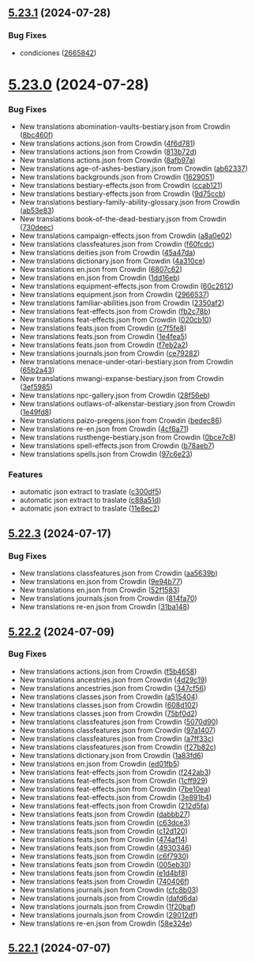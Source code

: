 ## [5.23.1](https://github.com/allnnde/pf2e-esp-translation/compare/v5.23.0...v5.23.1) (2024-07-28)


### Bug Fixes

* condiciones ([2665842](https://github.com/allnnde/pf2e-esp-translation/commit/2665842ecbcbe8289cdcd9d9ba080ed81bc3601c))



# [5.23.0](https://github.com/allnnde/pf2e-esp-translation/compare/v5.22.3...v5.23.0) (2024-07-28)


### Bug Fixes

* New translations abomination-vaults-bestiary.json from Crowdin ([8bc460f](https://github.com/allnnde/pf2e-esp-translation/commit/8bc460faeefb5f34ce98503e29cb3589f28ecf9b))
* New translations actions.json from Crowdin ([4f6d781](https://github.com/allnnde/pf2e-esp-translation/commit/4f6d7815d2443520fd08eeb953bfccbb1b57fe79))
* New translations actions.json from Crowdin ([813b72d](https://github.com/allnnde/pf2e-esp-translation/commit/813b72d16ca610a273d1f7acaed198920e7a5808))
* New translations actions.json from Crowdin ([8afb97a](https://github.com/allnnde/pf2e-esp-translation/commit/8afb97ae7c4c6c01667273bedf68fd5f28af87a4))
* New translations age-of-ashes-bestiary.json from Crowdin ([ab62337](https://github.com/allnnde/pf2e-esp-translation/commit/ab6233779b104c7f22af20642dce58f5990a3245))
* New translations backgrounds.json from Crowdin ([1629051](https://github.com/allnnde/pf2e-esp-translation/commit/162905161026376d233e8d92147d65ebc7d87c65))
* New translations bestiary-effects.json from Crowdin ([ccab121](https://github.com/allnnde/pf2e-esp-translation/commit/ccab1219ae071cd3b5d46a9becf14c3ebc13f49d))
* New translations bestiary-effects.json from Crowdin ([9d75ccb](https://github.com/allnnde/pf2e-esp-translation/commit/9d75ccb1904885389f57ac53b8aee891aa7549ef))
* New translations bestiary-family-ability-glossary.json from Crowdin ([ab53e83](https://github.com/allnnde/pf2e-esp-translation/commit/ab53e83435115152268776b2bb39791f260287d3))
* New translations book-of-the-dead-bestiary.json from Crowdin ([730deec](https://github.com/allnnde/pf2e-esp-translation/commit/730deec8268df3ff15e9e98a9cf432a6ca338380))
* New translations campaign-effects.json from Crowdin ([a8a0e02](https://github.com/allnnde/pf2e-esp-translation/commit/a8a0e020e94fe55a9d151fd44199ab1b4d359338))
* New translations classfeatures.json from Crowdin ([f60fcdc](https://github.com/allnnde/pf2e-esp-translation/commit/f60fcdc235a5395e33edd7ecbcecb060270cdc50))
* New translations deities.json from Crowdin ([45a47da](https://github.com/allnnde/pf2e-esp-translation/commit/45a47dac805d6da2a533ff57f6cd6c9a1ca048e7))
* New translations dictionary.json from Crowdin ([4a310ce](https://github.com/allnnde/pf2e-esp-translation/commit/4a310cefbc5845970ec36fe6c8ce3ad80f50ad4b))
* New translations en.json from Crowdin ([6807c62](https://github.com/allnnde/pf2e-esp-translation/commit/6807c62d0991bbf562ad49ad3782ee3ff58eeb96))
* New translations en.json from Crowdin ([1dd16eb](https://github.com/allnnde/pf2e-esp-translation/commit/1dd16eb7b8c3d957f848c9a56fd31aae35f31f7b))
* New translations equipment-effects.json from Crowdin ([60c2612](https://github.com/allnnde/pf2e-esp-translation/commit/60c2612f2a7de1498028a7c6fa06d3367c2aa8d1))
* New translations equipment.json from Crowdin ([2966537](https://github.com/allnnde/pf2e-esp-translation/commit/2966537332f214918906f33e388fe3f24193514a))
* New translations familiar-abilities.json from Crowdin ([2350af2](https://github.com/allnnde/pf2e-esp-translation/commit/2350af27d60229a06179311fba653cc99c5d083f))
* New translations feat-effects.json from Crowdin ([fb2c78b](https://github.com/allnnde/pf2e-esp-translation/commit/fb2c78beae482dd47d375fc209ed61e040dd8691))
* New translations feat-effects.json from Crowdin ([020cb10](https://github.com/allnnde/pf2e-esp-translation/commit/020cb10597928f2fc32cc09fedd6c91f3395f5cd))
* New translations feats.json from Crowdin ([c7f5fe8](https://github.com/allnnde/pf2e-esp-translation/commit/c7f5fe8be776b311c6c8dd8287f9f0b8982b97c1))
* New translations feats.json from Crowdin ([1e4fea5](https://github.com/allnnde/pf2e-esp-translation/commit/1e4fea559f7bc03b6184a4fbe4eadf5290aa11db))
* New translations feats.json from Crowdin ([f7eb2a2](https://github.com/allnnde/pf2e-esp-translation/commit/f7eb2a2caabf092558e837d59f9ca0f055e5c608))
* New translations journals.json from Crowdin ([ce79282](https://github.com/allnnde/pf2e-esp-translation/commit/ce79282df2c692340c961bc68a5e17cdf3c788a1))
* New translations menace-under-otari-bestiary.json from Crowdin ([65b2a43](https://github.com/allnnde/pf2e-esp-translation/commit/65b2a43cbaf8ae6cbba88aadb5cab399a49675a4))
* New translations mwangi-expanse-bestiary.json from Crowdin ([3ef5985](https://github.com/allnnde/pf2e-esp-translation/commit/3ef5985ee0cc7d633f9796e425a8dee82cdbb7b6))
* New translations npc-gallery.json from Crowdin ([28f56eb](https://github.com/allnnde/pf2e-esp-translation/commit/28f56eb4be1c330012c7840ec60a26258b44ccd5))
* New translations outlaws-of-alkenstar-bestiary.json from Crowdin ([1e49fd8](https://github.com/allnnde/pf2e-esp-translation/commit/1e49fd8c20f665625bd2674715008178fd5bd322))
* New translations paizo-pregens.json from Crowdin ([bedec86](https://github.com/allnnde/pf2e-esp-translation/commit/bedec86ee867b9a3104e0dad0e6ad74f24fd4319))
* New translations re-en.json from Crowdin ([4cf6a71](https://github.com/allnnde/pf2e-esp-translation/commit/4cf6a7152c713ceea9cfcb1e8db447042a266042))
* New translations rusthenge-bestiary.json from Crowdin ([0bce7c8](https://github.com/allnnde/pf2e-esp-translation/commit/0bce7c8bfa67425f66b0653ac37c2b4816de7ffd))
* New translations spell-effects.json from Crowdin ([b78aeb7](https://github.com/allnnde/pf2e-esp-translation/commit/b78aeb7906147bc575530b20e1f9dd76cc3fc888))
* New translations spells.json from Crowdin ([97c6e23](https://github.com/allnnde/pf2e-esp-translation/commit/97c6e239c4d307cbb56ed1e7fe3e20c1567eddf8))


### Features

* automatic json extract to traslate ([c300df5](https://github.com/allnnde/pf2e-esp-translation/commit/c300df5e0d14c5450fa539ea75285131170af052))
* automatic json extract to traslate ([c88a51d](https://github.com/allnnde/pf2e-esp-translation/commit/c88a51d6df40b4634313509f803cbd066ad8fae7))
* automatic json extract to traslate ([11e8ec2](https://github.com/allnnde/pf2e-esp-translation/commit/11e8ec23619a517dec8feef2f0c0e7dca7e3cbe2))



## [5.22.3](https://github.com/allnnde/pf2e-esp-translation/compare/v5.22.2...v5.22.3) (2024-07-17)


### Bug Fixes

* New translations classfeatures.json from Crowdin ([aa5639b](https://github.com/allnnde/pf2e-esp-translation/commit/aa5639b114e322c8c6aaa66dd643e62d05fd285e))
* New translations en.json from Crowdin ([9e94b77](https://github.com/allnnde/pf2e-esp-translation/commit/9e94b7766aba2f8c8362e3ecacc1dccb1e43bf38))
* New translations en.json from Crowdin ([52f1583](https://github.com/allnnde/pf2e-esp-translation/commit/52f15834bed601e85886f7e8175ae8dc819ce2c3))
* New translations journals.json from Crowdin ([814fa70](https://github.com/allnnde/pf2e-esp-translation/commit/814fa70ebc09ab0ae8a833665867831fcdbeaaa3))
* New translations re-en.json from Crowdin ([31ba148](https://github.com/allnnde/pf2e-esp-translation/commit/31ba148f5101dc0b1d8aaf67ee70385376f4edff))



## [5.22.2](https://github.com/allnnde/pf2e-esp-translation/compare/v5.22.1...v5.22.2) (2024-07-09)


### Bug Fixes

* New translations actions.json from Crowdin ([f5b4658](https://github.com/allnnde/pf2e-esp-translation/commit/f5b46584e182fd3d087c064a30dec98596fddf5e))
* New translations ancestries.json from Crowdin ([4d29c19](https://github.com/allnnde/pf2e-esp-translation/commit/4d29c194f80a0a38151420fd4870b5886b85c515))
* New translations ancestries.json from Crowdin ([347cf56](https://github.com/allnnde/pf2e-esp-translation/commit/347cf56d87e075f6257309bf96dae363941d3e4f))
* New translations classes.json from Crowdin ([a515404](https://github.com/allnnde/pf2e-esp-translation/commit/a515404dbeb087477cd2799b5bfb074c48667c0a))
* New translations classes.json from Crowdin ([608d102](https://github.com/allnnde/pf2e-esp-translation/commit/608d102b26b3fedfeb710c390ff44798e17f7f4a))
* New translations classes.json from Crowdin ([75bf0d2](https://github.com/allnnde/pf2e-esp-translation/commit/75bf0d2b647fbb7cd117f5a1307594833169d96a))
* New translations classfeatures.json from Crowdin ([5070d90](https://github.com/allnnde/pf2e-esp-translation/commit/5070d9095ad2dfe95340c0ddfc47609a4a2e1671))
* New translations classfeatures.json from Crowdin ([97a1407](https://github.com/allnnde/pf2e-esp-translation/commit/97a1407692549e3ef12a6141f37f77fefc1470bc))
* New translations classfeatures.json from Crowdin ([a7ff33c](https://github.com/allnnde/pf2e-esp-translation/commit/a7ff33c57605531cf007f08cc72af314b3d529af))
* New translations classfeatures.json from Crowdin ([f27b82c](https://github.com/allnnde/pf2e-esp-translation/commit/f27b82ce00ff763d10009f76267d416a293b7cba))
* New translations dictionary.json from Crowdin ([1a83fd6](https://github.com/allnnde/pf2e-esp-translation/commit/1a83fd6c9f8244c525b3e05d4f8bc9a40a039519))
* New translations en.json from Crowdin ([ed01fb5](https://github.com/allnnde/pf2e-esp-translation/commit/ed01fb5ea3e4d2de5e85c1b9ecd61f9ddbd9c873))
* New translations feat-effects.json from Crowdin ([f242ab3](https://github.com/allnnde/pf2e-esp-translation/commit/f242ab391cee5fbd3b3b640f4d370510c7647c2c))
* New translations feat-effects.json from Crowdin ([1cff929](https://github.com/allnnde/pf2e-esp-translation/commit/1cff92917c977c6929720043d5f509df0cbcd384))
* New translations feat-effects.json from Crowdin ([7be10ea](https://github.com/allnnde/pf2e-esp-translation/commit/7be10ea0fe18be3eb2c3a7662f69cb4da1eb5010))
* New translations feat-effects.json from Crowdin ([3e891b4](https://github.com/allnnde/pf2e-esp-translation/commit/3e891b49a61b3710ce2bbaf6671bae0a66fc5153))
* New translations feat-effects.json from Crowdin ([212d5fa](https://github.com/allnnde/pf2e-esp-translation/commit/212d5fac80c8eee019e401a26be4d4d0741c0804))
* New translations feats.json from Crowdin ([dabbb27](https://github.com/allnnde/pf2e-esp-translation/commit/dabbb272a643a63f8b82a34bd6199fed6301b89b))
* New translations feats.json from Crowdin ([c63dce3](https://github.com/allnnde/pf2e-esp-translation/commit/c63dce3781f51147390df9e3cb1c78267c4c2d58))
* New translations feats.json from Crowdin ([c12d120](https://github.com/allnnde/pf2e-esp-translation/commit/c12d12026a1573d4f107b241b15f3d7542747ebc))
* New translations feats.json from Crowdin ([474af14](https://github.com/allnnde/pf2e-esp-translation/commit/474af14a375bcc6d2ac85147613e057f65fc3a10))
* New translations feats.json from Crowdin ([4930346](https://github.com/allnnde/pf2e-esp-translation/commit/49303461c9099b4dbcc5992d565229ac06232cee))
* New translations feats.json from Crowdin ([c6f7930](https://github.com/allnnde/pf2e-esp-translation/commit/c6f793030218d48a3bd2ac5e3c9ee3f1b6d802c4))
* New translations feats.json from Crowdin ([005eb30](https://github.com/allnnde/pf2e-esp-translation/commit/005eb3070e3876232979b08f15aaf4e085a75f1c))
* New translations feats.json from Crowdin ([e1d4bf8](https://github.com/allnnde/pf2e-esp-translation/commit/e1d4bf80c296d91f2139822fe177762e7866ef7a))
* New translations feats.json from Crowdin ([740406f](https://github.com/allnnde/pf2e-esp-translation/commit/740406f97f7d07d80be319825e63917df69f3d3f))
* New translations journals.json from Crowdin ([cfc8b03](https://github.com/allnnde/pf2e-esp-translation/commit/cfc8b0300a06ddd147514e3b8b3039a164ee9144))
* New translations journals.json from Crowdin ([dafd6da](https://github.com/allnnde/pf2e-esp-translation/commit/dafd6da9cc0fce4d85ff7a61898997a084edb996))
* New translations journals.json from Crowdin ([1f20baf](https://github.com/allnnde/pf2e-esp-translation/commit/1f20baf9565404988059e409749ea82690a8fd9e))
* New translations journals.json from Crowdin ([29012df](https://github.com/allnnde/pf2e-esp-translation/commit/29012df331f4a2180b3bdfd4a083ac2cbc89cd52))
* New translations re-en.json from Crowdin ([58e324e](https://github.com/allnnde/pf2e-esp-translation/commit/58e324ef92e5b87105b1f14c0c69f2d525f759df))



## [5.22.1](https://github.com/allnnde/pf2e-esp-translation/compare/v5.22.0...v5.22.1) (2024-07-07)



